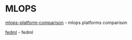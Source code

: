 # MLOPS

[mlops-platform-comparison](https://github.com/thoughtworks/mlops-platforms) - mlops platforms comparison

[fedml](https://doc.fedml.ai/starter/getting_started.html) - fedml
